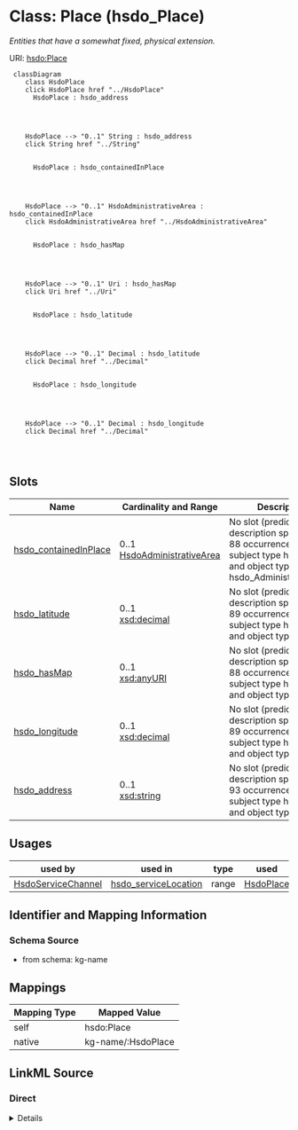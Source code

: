 

# Class: Place (hsdo_Place)


_Entities that have a somewhat fixed, physical extension._





URI: [hsdo:Place](http://schema.org/Place)






```mermaid
 classDiagram
    class HsdoPlace
    click HsdoPlace href "../HsdoPlace"
      HsdoPlace : hsdo_address
        
          
    
    
    HsdoPlace --> "0..1" String : hsdo_address
    click String href "../String"

        
      HsdoPlace : hsdo_containedInPlace
        
          
    
    
    HsdoPlace --> "0..1" HsdoAdministrativeArea : hsdo_containedInPlace
    click HsdoAdministrativeArea href "../HsdoAdministrativeArea"

        
      HsdoPlace : hsdo_hasMap
        
          
    
    
    HsdoPlace --> "0..1" Uri : hsdo_hasMap
    click Uri href "../Uri"

        
      HsdoPlace : hsdo_latitude
        
          
    
    
    HsdoPlace --> "0..1" Decimal : hsdo_latitude
    click Decimal href "../Decimal"

        
      HsdoPlace : hsdo_longitude
        
          
    
    
    HsdoPlace --> "0..1" Decimal : hsdo_longitude
    click Decimal href "../Decimal"

        
      
```




<!-- no inheritance hierarchy -->


## Slots

| Name | Cardinality and Range | Description | Inheritance |
| ---  | --- | --- | --- |
| [hsdo_containedInPlace](../slots/hsdo_containedInPlace.md) | 0..1 <br/> [HsdoAdministrativeArea](../classes/HsdoAdministrativeArea.md) | No slot (predicate) description specified <br/> 88 occurrences with subject type hsdo_Place and object type hsdo_AdministrativeArea. | direct |
| [hsdo_latitude](../slots/hsdo_latitude.md) | 0..1 <br/> [xsd:decimal](xsd:decimal) | No slot (predicate) description specified <br/> 89 occurrences with subject type hsdo_Place and object type decimal. | direct |
| [hsdo_hasMap](../slots/hsdo_hasMap.md) | 0..1 <br/> [xsd:anyURI](xsd:anyURI) | No slot (predicate) description specified <br/> 88 occurrences with subject type hsdo_Place and object type uri. | direct |
| [hsdo_longitude](../slots/hsdo_longitude.md) | 0..1 <br/> [xsd:decimal](xsd:decimal) | No slot (predicate) description specified <br/> 89 occurrences with subject type hsdo_Place and object type decimal. | direct |
| [hsdo_address](../slots/hsdo_address.md) | 0..1 <br/> [xsd:string](xsd:string) | No slot (predicate) description specified <br/> 93 occurrences with subject type hsdo_Place and object type string. | direct |





## Usages

| used by | used in | type | used |
| ---  | --- | --- | --- |
| [HsdoServiceChannel](../classes/HsdoServiceChannel.md) | [hsdo_serviceLocation](../slots/hsdo_serviceLocation.md) | range | [HsdoPlace](../classes/HsdoPlace.md) |






## Identifier and Mapping Information







### Schema Source


* from schema: kg-name




## Mappings

| Mapping Type | Mapped Value |
| ---  | ---  |
| self | hsdo:Place |
| native | kg-name/:HsdoPlace |







## LinkML Source

<!-- TODO: investigate https://stackoverflow.com/questions/37606292/how-to-create-tabbed-code-blocks-in-mkdocs-or-sphinx -->

### Direct

<details>
```yaml
name: hsdo_Place
conforms_to: No schema conformance document specified
description: Entities that have a somewhat fixed, physical extension.
title: Place
notes:
- Class with 87 occurrences.
from_schema: kg-name
rank: 1000
slots:
- hsdo_containedInPlace
- hsdo_latitude
- hsdo_hasMap
- hsdo_longitude
- hsdo_address
class_uri: hsdo:Place

```
</details>

### Induced

<details>
```yaml
name: hsdo_Place
conforms_to: No schema conformance document specified
description: Entities that have a somewhat fixed, physical extension.
title: Place
notes:
- Class with 87 occurrences.
from_schema: kg-name
rank: 1000
attributes:
  hsdo_containedInPlace:
    name: hsdo_containedInPlace
    description: No slot (predicate) description specified
    comments:
    - 88 occurrences with subject type hsdo_Place and object type hsdo_AdministrativeArea.
    examples:
    - description: hsdo_Place → hsdo_AdministrativeArea
      object:
        example_object: dreamkg:zip/19104
        example_object_type: hsdo_AdministrativeArea
        example_predicate: hsdo:containedInPlace
        example_subject: dreamkg:service/location/6710596967858176
        example_subject_type: hsdo_Place
    from_schema: kg-name
    rank: 1000
    slot_uri: hsdo:containedInPlace
    alias: hsdo_containedInPlace
    owner: hsdo_Place
    domain_of:
    - hsdo_Place
    range: hsdo_AdministrativeArea
  hsdo_latitude:
    name: hsdo_latitude
    description: No slot (predicate) description specified
    comments:
    - 89 occurrences with subject type hsdo_Place and object type decimal.
    examples:
    - description: hsdo_Place → decimal
      object:
        example_object: '39.9028317'
        example_object_type: decimal
        example_predicate: hsdo:latitude
        example_subject: dreamkg:service/location/4542572480692224
        example_subject_type: hsdo_Place
    from_schema: kg-name
    rank: 1000
    slot_uri: hsdo:latitude
    alias: hsdo_latitude
    owner: hsdo_Place
    domain_of:
    - hsdo_Place
    range: decimal
  hsdo_hasMap:
    name: hsdo_hasMap
    description: No slot (predicate) description specified
    comments:
    - 88 occurrences with subject type hsdo_Place and object type uri.
    examples:
    - description: hsdo_Place → uri
      object:
        example_object: https://www.google.com/maps/?q=2901+Island+Avenue,+Philadelphia,+PA+19153/
        example_object_type: uri
        example_predicate: hsdo:hasMap
        example_subject: dreamkg:service/location/4542572480692224
        example_subject_type: hsdo_Place
    from_schema: kg-name
    rank: 1000
    slot_uri: hsdo:hasMap
    alias: hsdo_hasMap
    owner: hsdo_Place
    domain_of:
    - hsdo_Place
    range: uri
  hsdo_longitude:
    name: hsdo_longitude
    description: No slot (predicate) description specified
    comments:
    - 89 occurrences with subject type hsdo_Place and object type decimal.
    examples:
    - description: hsdo_Place → decimal
      object:
        example_object: '-75.239064'
        example_object_type: decimal
        example_predicate: hsdo:longitude
        example_subject: dreamkg:service/location/4542572480692224
        example_subject_type: hsdo_Place
    from_schema: kg-name
    rank: 1000
    slot_uri: hsdo:longitude
    alias: hsdo_longitude
    owner: hsdo_Place
    domain_of:
    - hsdo_Place
    range: decimal
  hsdo_address:
    name: hsdo_address
    description: No slot (predicate) description specified
    comments:
    - 93 occurrences with subject type hsdo_Place and object type string.
    examples:
    - description: hsdo_Place → string
      object:
        example_object: 2901 Island Avenue, Philadelphia, PA 19153
        example_object_type: string
        example_predicate: hsdo:address
        example_subject: dreamkg:service/location/4542572480692224
        example_subject_type: hsdo_Place
    from_schema: kg-name
    rank: 1000
    slot_uri: hsdo:address
    alias: hsdo_address
    owner: hsdo_Place
    domain_of:
    - hsdo_Place
    range: string
class_uri: hsdo:Place

```
</details>
